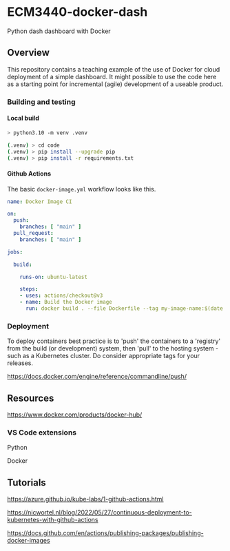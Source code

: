 # ECM3440-docker-dash

Python dash dashboard with Docker

## Overview

This repository contains a teaching example of the use of Docker for cloud deployment of a simple dashboard.
It might possible to use the code here as a starting point for incremental (agile) development of a useable product.

### Building and testing

#### Local build

```sh
> python3.10 -m venv .venv
```

```sh
(.venv) > cd code
(.venv) > pip install --upgrade pip
(.venv) > pip install -r requirements.txt
```

#### Github Actions

The basic ```docker-image.yml``` workflow looks like this.

```yml
name: Docker Image CI

on:
  push:
    branches: [ "main" ]
  pull_request:
    branches: [ "main" ]

jobs:

  build:

    runs-on: ubuntu-latest

    steps:
    - uses: actions/checkout@v3
    - name: Build the Docker image
      run: docker build . --file Dockerfile --tag my-image-name:$(date +%s)
```

### Deployment

To deploy containers best practice is to 'push' the containers to a 'registry' from the build (or development) system, then 'pull' to the hosting system - such as a Kubernetes cluster. Do consider appropriate tags for your releases.

<https://docs.docker.com/engine/reference/commandline/push/>


## Resources

<https://www.docker.com/products/docker-hub/>

### VS Code extensions

Python

Docker

## Tutorials

<https://azure.github.io/kube-labs/1-github-actions.html>

<https://nicwortel.nl/blog/2022/05/27/continuous-deployment-to-kubernetes-with-github-actions>

<https://docs.github.com/en/actions/publishing-packages/publishing-docker-images>